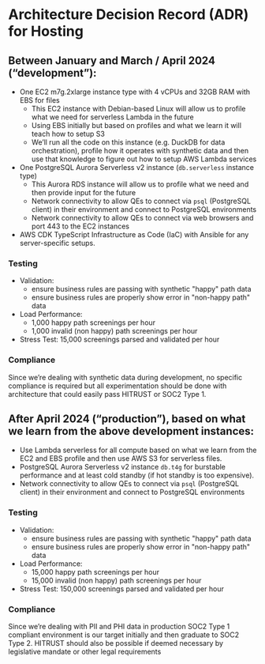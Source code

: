 # Architecture Decision Record (ADR) for Hosting

## Between January and March / April 2024 (“development”):

- One EC2 m7g.2xlarge instance type with 4 vCPUs and 32GB RAM with EBS for files
  - This EC2 instance with Debian-based Linux will allow us to profile what we
    need for serverless Lambda in the future
  - Using EBS initially but based on profiles and what we learn it will teach
    how to setup S3
  - We’ll run all the code on this instance (e.g. DuckDB for data
    orchestration), profile how it operates with synthetic data and then use
    that knowledge to figure out how to setup AWS Lambda services
- One PostgreSQL Aurora Serverless v2 instance (`db.serverless` instance type)
  - This Aurora RDS instance will allow us to profile what we need and then
    provide input for the future
  - Network connectivity to allow QEs to connect via `psql` (PostgreSQL client)
    in their environment and connect to PostgreSQL environments
  - Network connectivity to allow QEs to connect via web browsers and port 443
    to the EC2 instances
- AWS CDK TypeScript Infrastructure as Code (IaC) with Ansible for any
  server-specific setups.

### Testing

- Validation:
  - ensure business rules are passing with synthetic "happy" path data
  - ensure business rules are properly show error in "non-happy path" data
- Load Performance:
  - 1,000 happy path screenings per hour
  - 1,000 invalid (non happy) path screenings per hour
- Stress Test: 15,000 screenings parsed and validated per hour

### Compliance

Since we’re dealing with synthetic data during development, no specific
compliance is required but all experimentation should be done with architecture
that could easily pass HITRUST or SOC2 Type 1.

## After April 2024 (“production”), based on what we learn from the above development instances:

- Use Lambda serverless for all compute based on what we learn from the EC2 and
  EBS profile and then use AWS S3 for serverless files.
- PostgreSQL Aurora Serverless v2 instance `db.t4g` for burstable performance
  and at least cold standby (if hot standby is too expensive).
- Network connectivity to allow QEs to connect via `psql` (PostgreSQL client) in
  their environment and connect to PostgreSQL environments

### Testing

- Validation:
  - ensure business rules are passing with synthetic "happy" path data
  - ensure business rules are properly show error in "non-happy path" data
- Load Performance:
  - 15,000 happy path screenings per hour
  - 15,000 invalid (non happy) path screenings per hour
- Stress Test: 150,000 screenings parsed and validated per hour

### Compliance

Since we’re dealing with PII and PHI data in production SOC2 Type 1 compliant
environment is our target initially and then graduate to SOC2 Type 2. HITRUST
should also be possible if deemed necessary by legislative mandate or other
legal requirements

